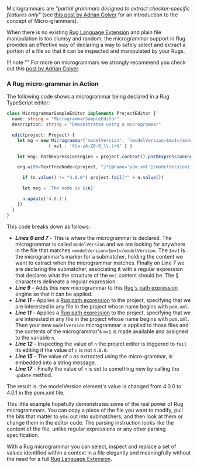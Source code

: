 Microgrammars are *"partial grammars designed to extract checker-specific features only"* (see [this post by Adrian Colyer](https://blog.acolyer.org/2016/05/31/how-to-build-static-checking-systems-using-orders-of-magnitude-less-code/) for an introduction to the concept of Micro-grammars).

When there is no existing [Rug Language Extension][extensions] and plain file manipulation is too clumsy and random, the microgrammar support in Rug provides an effective way of declaring a way to safely select and extract a portion of a file so that it can be inspected and manipulated by your Rugs.

[extensions]: /reference/rug/extensions/index.md

!!! note ""
    For more on microgrammars we strongly recommend you check out this [post by Adrian Colyer](https://blog.acolyer.org/2016/05/31/how-to-build-static-checking-systems-using-orders-of-magnitude-less-code/).

### A Rug micro-grammar in Action

The following code shows a microgrammar being declared in a Rug TypeScript editor:

```typescript linenums="1"
class MicrogrammarSampleEditor implements ProjectEditor {
  name: string = "MicrogrammarSampleEditor"
  description: string = "Demonstrates using a microgrammar"

  edit(project: Project) {
    let mg = new Microgrammar('modelVersion', `<modelVersion>$mv1</modelVersion`,
                { mv1 : '§[a-zA-Z0-9_\\.]+§' } )

    let eng: PathExpressionEngine = project.context().pathExpressionEngine().addType(mg)

    eng.with<TextTreeNode>(project, "/*[@name='pom.xml']/modelVersion()/mv1()", n => {

      if (n.value() != "4.0.0") project.fail("" + n.value())

      let msg = `The node is ${n}`

      n.update('4.0.1')
    })
  }
}
```

This code breaks down as follows:

- ***Lines 6 and 7*** - This is where the microgrammar is declared. The microgrammar is called `modelVersion` and we are looking for anywhere in the file that matches `<modelVersion>$mv1</modelVersion`. The `$mv1` is the microgrammar's marker for a submatcher, holding the content we want to extract when the microgrammar matches. Finally on Line 7 we are declaring the submatcher, associating it with a regular expression that declares what the structure of the `mv1` content should be. The § characters delineate a regular expression.
- ***Line 9*** - Adds this new microgrammar to this [Rug's path expression][path-expressions] engine so that it can be applied.
- ***Line 11*** - Applies a [Rug path expression][path-expressions] to the project, specifying that we are interested in any file in the project whose name begins with `pom.xml`.
- ***Line 11*** - Applies a [Rug path expression][path-expressions] to the project, specifying that we are interested in any file in the project whose name begins with `pom.xml`. Then your new `modelVersion` microgrammar is applied to those files and the contents of the microgrammar's `mv1` is made available and assigned to the variable `n`.
- ***Line 12*** - Inspecting the value of `n` the project editor is triggered to `fail` its editing if the value of `n` is not `4.0.0`.
- ***Line 15*** - The value of `n` as extracted using the micro-grammar, is embedded into a string message.
- ***Line 17*** - Finally the value of `n` is set to something new by calling the `update` method.

The result is: the modelVersion element's value is changed from 4.0.0 to 4.0.1 in the pom.xml file.

This little example hopefully demonstrates some of the real power of Rug microgrammars. You can copy a piece of the file you want to modify, pull the bits that matter to you out into submatchers, and then look at them or change them in the editor code. The parsing instruction looks like the content of the file, unlike regular expressions or any other parsing specification.

With a Rug microgrammar you can select, inspect and replace a set of values identified within a context in a file elegantly and meaningfully without the need for a full [Rug Language Extension][extensions].

[path-expressions]: path-expressions.md
